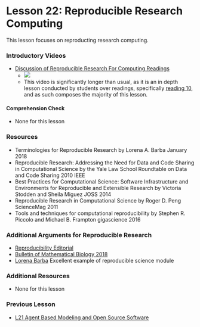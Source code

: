 # **Lesson 22: Reproducible Research Computing**
This lesson focuses on reproducting research computing.

### **Introductory Videos**
 * [Discussion of Reproducible Research For Computing Readings](https://www.youtube.com/watch?v=j25h5oeCzCk&feature=emb_title&ab_channel=AshleeN.FordVersypt)
    * [![](http://img.youtube.com/vi/j25h5oeCzCk/0.jpg)](http://www.youtube.com/watch?v=j25h5oeCzCk "")
    * This video is significantly longer than usual, as it is an in depth lesson conducted by students over readings, specifically [reading 10](RecommendedReading.md), and as such composes the majority of this lesson.
#### **Comprehension Check**
   * None for this lesson
### **Resources**
  * Terminologies for Reproducible Research 
      by Lorena A. Barba January 2018
  * Reproducible Research: Addressing the Need for Data and Code Sharing in Computational Science by the Yale Law School Roundtable on Data and Code Sharing  2010 IEEE
  * Best Practices for Computational Science: Software Infrastructure and Environments for Reproducible and Extensible Research by Victoria Stodden and Sheila Miguez JOSS 2014
  * Reproducible Research in Computational Science by Roger D. Peng ScienceMag 2011
  * Tools and techniques for computational reproducibility by Stephen R. Piccolo and Michael B. Frampton gigascience 2016
  
### **Additional Arguments for Reproducible Research**
  * [Reproducibility Editorial](https://link.springer.com/article/10.1007/s11538-018-0501-8)
  * [Bulletin of Mathematical Biology 2018](https://link.springer.com/journal/11538/80/12/page/1)
  * [Lorena Barba](https://github.com/barbagroup/essential_skills_RRC) Excellent example of reproducible science module
### **Additional Resources**
* None for this lesson

### **Previous Lesson**
 * [L21 Agent Based Modeling and Open Source Software](/L21%20Agent%20Based%20Modeling%20and%20Open%20Source%20Software.md)
